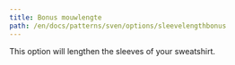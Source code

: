 ```yaml
---
title: Bonus mouwlengte
path: /en/docs/patterns/sven/options/sleevelengthbonus
---
```


This option will lengthen the sleeves of your sweatshirt.